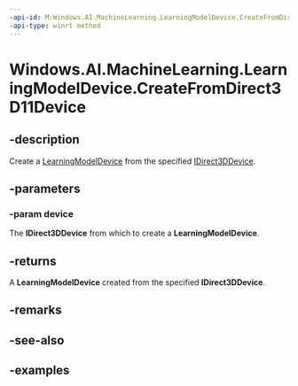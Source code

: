 ```yaml
---
-api-id: M:Windows.AI.MachineLearning.LearningModelDevice.CreateFromDirect3D11Device(Windows.Graphics.DirectX.Direct3D11.IDirect3DDevice)
-api-type: winrt method
---
```


<!-- Method syntax.
public LearningModelDevice LearningModelDevice.CreateFromDirect3D11Device(IDirect3DDevice device)
-->

# Windows.AI.MachineLearning.LearningModelDevice.CreateFromDirect3D11Device

## -description
Create a [LearningModelDevice](learningmodeldevice.md) from the specified [IDirect3DDevice](../windows.graphics.directx.direct3d11/idirect3ddevice.md).

## -parameters
### -param device
The **IDirect3DDevice** from which to create a **LearningModelDevice**.

## -returns
A **LearningModelDevice** created from the specified **IDirect3DDevice**.

## -remarks

## -see-also

## -examples

